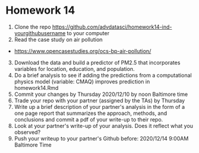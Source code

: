 # Homework 14

1. Clone the repo https://github.com/advdatasci/homework14-ind-yourgithubusername to your computer
2. Read the case study on air pollution
  - https://www.opencasestudies.org/ocs-bp-air-pollution/
3. Download the data and build a predictor of PM2.5 that incorporates variables for location, education, and population. 
4. Do a brief analysis to see if adding the predictions from a computational physics model (variable: CMAQ) improves prediction in homework14.Rmd
5. Commit your changes by Thursday 2020/12/10 by noon Baltimore time
6. Trade your repo with your partner (assigned by the TAs) by Thursday
7. Write up a brief description of your partner's analysis in the form of a one page report that summarizes the approach, methods, and conclusions and commit a pdf of your write-up to their repo. 
8. Look at your partner's write-up of your analysis. Does it reflect what you observed?
9. Push your writeup to your partner's Github before: 2020/12/14 9:00AM Baltimore Time

